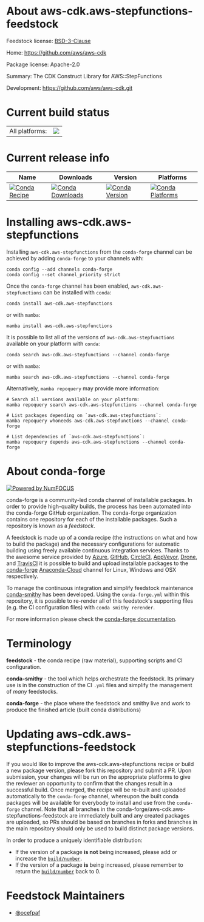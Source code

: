 About aws-cdk.aws-stepfunctions-feedstock
=========================================

Feedstock license: [BSD-3-Clause](https://github.com/conda-forge/aws-cdk.aws-stepfunctions-feedstock/blob/main/LICENSE.txt)

Home: https://github.com/aws/aws-cdk

Package license: Apache-2.0

Summary: The CDK Construct Library for AWS::StepFunctions

Development: https://github.com/aws/aws-cdk.git

Current build status
====================


<table><tr><td>All platforms:</td>
    <td>
      <a href="https://dev.azure.com/conda-forge/feedstock-builds/_build/latest?definitionId=19918&branchName=main">
        <img src="https://dev.azure.com/conda-forge/feedstock-builds/_apis/build/status/aws-cdk.aws-stepfunctions-feedstock?branchName=main">
      </a>
    </td>
  </tr>
</table>

Current release info
====================

| Name | Downloads | Version | Platforms |
| --- | --- | --- | --- |
| [![Conda Recipe](https://img.shields.io/badge/recipe-aws--cdk.aws--stepfunctions-green.svg)](https://anaconda.org/conda-forge/aws-cdk.aws-stepfunctions) | [![Conda Downloads](https://img.shields.io/conda/dn/conda-forge/aws-cdk.aws-stepfunctions.svg)](https://anaconda.org/conda-forge/aws-cdk.aws-stepfunctions) | [![Conda Version](https://img.shields.io/conda/vn/conda-forge/aws-cdk.aws-stepfunctions.svg)](https://anaconda.org/conda-forge/aws-cdk.aws-stepfunctions) | [![Conda Platforms](https://img.shields.io/conda/pn/conda-forge/aws-cdk.aws-stepfunctions.svg)](https://anaconda.org/conda-forge/aws-cdk.aws-stepfunctions) |

Installing aws-cdk.aws-stepfunctions
====================================

Installing `aws-cdk.aws-stepfunctions` from the `conda-forge` channel can be achieved by adding `conda-forge` to your channels with:

```
conda config --add channels conda-forge
conda config --set channel_priority strict
```

Once the `conda-forge` channel has been enabled, `aws-cdk.aws-stepfunctions` can be installed with `conda`:

```
conda install aws-cdk.aws-stepfunctions
```

or with `mamba`:

```
mamba install aws-cdk.aws-stepfunctions
```

It is possible to list all of the versions of `aws-cdk.aws-stepfunctions` available on your platform with `conda`:

```
conda search aws-cdk.aws-stepfunctions --channel conda-forge
```

or with `mamba`:

```
mamba search aws-cdk.aws-stepfunctions --channel conda-forge
```

Alternatively, `mamba repoquery` may provide more information:

```
# Search all versions available on your platform:
mamba repoquery search aws-cdk.aws-stepfunctions --channel conda-forge

# List packages depending on `aws-cdk.aws-stepfunctions`:
mamba repoquery whoneeds aws-cdk.aws-stepfunctions --channel conda-forge

# List dependencies of `aws-cdk.aws-stepfunctions`:
mamba repoquery depends aws-cdk.aws-stepfunctions --channel conda-forge
```


About conda-forge
=================

[![Powered by
NumFOCUS](https://img.shields.io/badge/powered%20by-NumFOCUS-orange.svg?style=flat&colorA=E1523D&colorB=007D8A)](https://numfocus.org)

conda-forge is a community-led conda channel of installable packages.
In order to provide high-quality builds, the process has been automated into the
conda-forge GitHub organization. The conda-forge organization contains one repository
for each of the installable packages. Such a repository is known as a *feedstock*.

A feedstock is made up of a conda recipe (the instructions on what and how to build
the package) and the necessary configurations for automatic building using freely
available continuous integration services. Thanks to the awesome service provided by
[Azure](https://azure.microsoft.com/en-us/services/devops/), [GitHub](https://github.com/),
[CircleCI](https://circleci.com/), [AppVeyor](https://www.appveyor.com/),
[Drone](https://cloud.drone.io/welcome), and [TravisCI](https://travis-ci.com/)
it is possible to build and upload installable packages to the
[conda-forge](https://anaconda.org/conda-forge) [Anaconda-Cloud](https://anaconda.org/)
channel for Linux, Windows and OSX respectively.

To manage the continuous integration and simplify feedstock maintenance
[conda-smithy](https://github.com/conda-forge/conda-smithy) has been developed.
Using the ``conda-forge.yml`` within this repository, it is possible to re-render all of
this feedstock's supporting files (e.g. the CI configuration files) with ``conda smithy rerender``.

For more information please check the [conda-forge documentation](https://conda-forge.org/docs/).

Terminology
===========

**feedstock** - the conda recipe (raw material), supporting scripts and CI configuration.

**conda-smithy** - the tool which helps orchestrate the feedstock.
                   Its primary use is in the construction of the CI ``.yml`` files
                   and simplify the management of *many* feedstocks.

**conda-forge** - the place where the feedstock and smithy live and work to
                  produce the finished article (built conda distributions)


Updating aws-cdk.aws-stepfunctions-feedstock
============================================

If you would like to improve the aws-cdk.aws-stepfunctions recipe or build a new
package version, please fork this repository and submit a PR. Upon submission,
your changes will be run on the appropriate platforms to give the reviewer an
opportunity to confirm that the changes result in a successful build. Once
merged, the recipe will be re-built and uploaded automatically to the
`conda-forge` channel, whereupon the built conda packages will be available for
everybody to install and use from the `conda-forge` channel.
Note that all branches in the conda-forge/aws-cdk.aws-stepfunctions-feedstock are
immediately built and any created packages are uploaded, so PRs should be based
on branches in forks and branches in the main repository should only be used to
build distinct package versions.

In order to produce a uniquely identifiable distribution:
 * If the version of a package **is not** being increased, please add or increase
   the [``build/number``](https://docs.conda.io/projects/conda-build/en/latest/resources/define-metadata.html#build-number-and-string).
 * If the version of a package **is** being increased, please remember to return
   the [``build/number``](https://docs.conda.io/projects/conda-build/en/latest/resources/define-metadata.html#build-number-and-string)
   back to 0.

Feedstock Maintainers
=====================

* [@ocefpaf](https://github.com/ocefpaf/)

